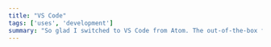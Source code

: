 ```yaml
---
title: "VS Code"
tags: ['uses', 'development']
summary: "So glad I switched to VS Code from Atom. The out-of-the-box features are great, and the extensions are easy to set up and use."
---
```

